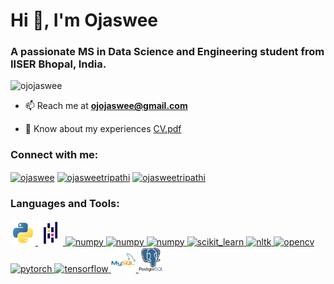 # Hi 👋, I'm Ojaswee
<h3 align="left">A passionate MS in Data Science and Engineering student from IISER Bhopal, India. </h3>
<p align="left"> <img src="https://komarev.com/ghpvc/?username=ojojaswee&label=Profile%20views&color=0e75b6&style=flat" alt="ojojaswee" /> </p>

<!-- - 🔭 I’m currently working on **Adversarial Attacks on Deep Neural Networks**

- 🌱 I’m currently learning **Computer Vision**

- 👯 I’m looking to collaborate on **Adversarial Attacks on Deep Neural Networks**

- 🤝 I’m looking for help with **Adversarial Training**

- 💬 Ask me about **Machine Learning, Deep Learning, Computer Vision, Natural Language Processing and Time Series Analysis and Forecast** -->

- 📫 Reach me at **ojojaswee@gmail.com**

- 📄 Know about my experiences [CV.pdf](https://drive.google.com/file/d/162y-03IEJVyJ2kUvfnCeTj8EjVd4kz70/view?usp=drive_link)


<h3 align="left">Connect with me:</h3>
<p align="left">
<a href="https://www.linkedin.com/in/ojaswee-263448190" target="blank"><img align="center" src="https://raw.githubusercontent.com/rahuldkjain/github-profile-readme-generator/master/src/images/icons/Social/linked-in-alt.svg" alt="ojaswee" height="30" width="40" /></a>
<a href="https://twitter.com/ojasweetripathi" target="blank"><img align="center" src="https://raw.githubusercontent.com/rahuldkjain/github-profile-readme-generator/master/src/images/icons/Social/twitter.svg" alt="ojasweetripathi" height="30" width="40" /></a>
<a href="https://instagram.com/ojasweetripathi" target="blank"><img align="center" src="https://raw.githubusercontent.com/rahuldkjain/github-profile-readme-generator/master/src/images/icons/Social/instagram.svg" alt="ojasweetripathi" height="30" width="40" /></a>
</p>

<h3 align="left">Languages and Tools:</h3>
<p align="left"> <a href="https://www.python.org" target="_blank" rel="noreferrer"> <img src="https://raw.githubusercontent.com/devicons/devicon/master/icons/python/python-original.svg" alt="python" width="40" height="40"/> </a> <a href="https://pandas.pydata.org/" target="_blank" rel="noreferrer"> <img src="https://raw.githubusercontent.com/devicons/devicon/2ae2a900d2f041da66e950e4d48052658d850630/icons/pandas/pandas-original.svg" alt="pandas" width="40" height="40"/> </a> <a href="https://numpy.org/" target="_blank" rel="noreferrer"> <img src="https://www.vectorlogo.zone/logos/numpy/numpy-icon.svg" alt="numpy" width="40" height="40"/> </a> <a href="https://scipy.org/" target="_blank" rel="noreferrer"> <img src="https://scipy.org/images/logo.svg" alt="numpy" width="40" height="40"/> </a> <a href="https://matplotlib.org/" target="_blank" rel="noreferrer"> <img src="https://upload.wikimedia.org/wikipedia/commons/thumb/0/01/Created_with_Matplotlib-logo.svg/1024px-Created_with_Matplotlib-logo.svg.png" alt="numpy" width="40" height="40"/> </a> <a href="https://scikit-learn.org/" target="_blank" rel="noreferrer"> <img src="https://upload.wikimedia.org/wikipedia/commons/0/05/Scikit_learn_logo_small.svg" alt="scikit_learn" width="40" height="40"/> </a> <a href="https://www.nltk.org/" target="_blank" rel="noreferrer"> <img src="https://miro.medium.com/v2/resize:fit:592/1*YM2HXc7f4v02pZBEO8h-qw.png" alt="nltk" width="40" height="40"/> </a> <a href="https://opencv.org/" target="_blank" rel="noreferrer"> <img src="https://www.vectorlogo.zone/logos/opencv/opencv-icon.svg" alt="opencv" width="40" height="40"/> </a> <a href="https://pytorch.org/" target="_blank" rel="noreferrer"> <img src="https://www.vectorlogo.zone/logos/pytorch/pytorch-icon.svg" alt="pytorch" width="40" height="40"/> </a> <a href="https://www.tensorflow.org" target="_blank" rel="noreferrer"> <img src="https://www.vectorlogo.zone/logos/tensorflow/tensorflow-icon.svg" alt="tensorflow" width="40" height="40"/> </a> <a href="https://www.mysql.com/" target="_blank" rel="noreferrer"> <img src="https://raw.githubusercontent.com/devicons/devicon/master/icons/mysql/mysql-original-wordmark.svg" alt="mysql" width="40" height="40"/> </a> <a href="https://www.postgresql.org" target="_blank" rel="noreferrer"> <img src="https://raw.githubusercontent.com/devicons/devicon/master/icons/postgresql/postgresql-original-wordmark.svg" alt="postgresql" width="40" height="40"/> </a> </p>
<!--<p>&nbsp;<img align="center" src="https://github-readme-stats.vercel.app/api?username=ojojaswee&show_icons=true&locale=en" alt="ojojaswee" /></p>-->


<!-- ### ✍️ Random Tech Quote
![](https://quotes-github-readme.vercel.app/api?type=horizontal&theme=radical) -->
